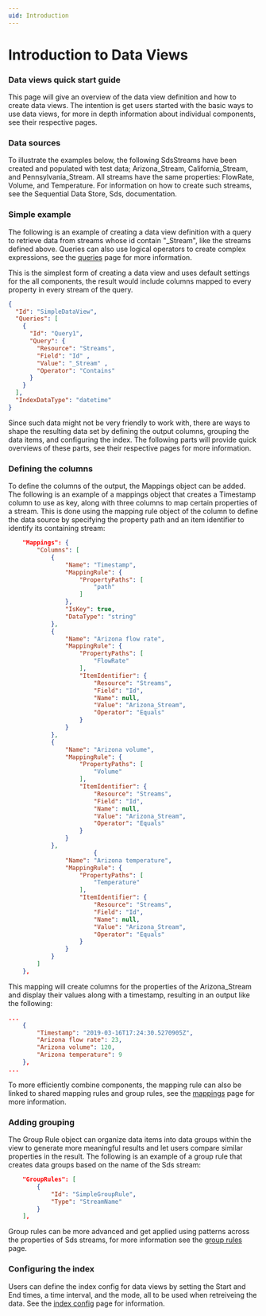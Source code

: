 ```yaml
---
uid: Introduction
---
```


# Introduction to Data Views

### Data views quick start guide

This page will give an overview of the data view definition and how to create data views. The intention is get users started with the basic ways to use data views, for more in depth information about individual components, see their respective pages.

### Data sources

To illustrate the examples below, the following SdsStreams have been created and populated with test data; Arizona_Stream, California_Stream, and Pennsylvania_Stream. All streams have the same properties: FlowRate, Volume, and Temperature. For information on how to create such streams, see the Sequential Data Store, Sds, documentation. 

### Simple example

The following is an example of creating a data view definition with a query to retrieve data from streams whose id contain "_Stream", like the streams defined above. Queries can also use logical operators to create complex expressions, see the [queries](xref:Queries) page for more information. 

This is the simplest form of creating a data view and uses default settings for the all components, the result would include columns mapped to every property in every stream of the query.

```json
{
  "Id": "SimpleDataView",
  "Queries": [
    {
      "Id": "Query1",
      "Query": {
        "Resource": "Streams",
        "Field": "Id" ,
        "Value": "_Stream" ,
        "Operator": "Contains"
      }
    }
  ],
  "IndexDataType": "datetime"
}
```

Since such data might not be very friendly to work with, there are ways to shape the resulting data set by defining the output columns, grouping the data items, and configuring the index. The following parts will provide quick overviews of these parts, see their respective pages for more information.

### Defining the columns

To define the columns of the output, the Mappings object can be added. The following is an example of a mappings object that creates a Timestamp column to use as key, along with three columns to map certain properties of a stream. This is done using the mapping rule object of the column to define the data source by specifying the property path and an item identifier to identify its containing stream:

```json
    "Mappings": {
        "Columns": [
            {
                "Name": "Timestamp",
                "MappingRule": {
                    "PropertyPaths": [
                        "path"
                    ]
                },
                "IsKey": true,
                "DataType": "string"
            },
            {
                "Name": "Arizona flow rate",
                "MappingRule": {
                    "PropertyPaths": [
                        "FlowRate"
                    ],
                    "ItemIdentifier": {
                        "Resource": "Streams",
                        "Field": "Id",
                        "Name": null,
                        "Value": "Arizona_Stream",
                        "Operator": "Equals"
                    }
                }
            },
            {
                "Name": "Arizona volume",
                "MappingRule": {
                    "PropertyPaths": [
                        "Volume"
                    ],
                    "ItemIdentifier": {
                        "Resource": "Streams",
                        "Field": "Id",
                        "Name": null,
                        "Value": "Arizona_Stream",
                        "Operator": "Equals"
                    }
                }
            },
                        {
                "Name": "Arizona temperature",
                "MappingRule": {
                    "PropertyPaths": [
                        "Temperature"
                    ],
                    "ItemIdentifier": {
                        "Resource": "Streams",
                        "Field": "Id",
                        "Name": null,
                        "Value": "Arizona_Stream",
                        "Operator": "Equals"
                    }
                }
            }
        ]
    },
```
This mapping will create columns for the properties of the Arizona_Stream and display their values along with a timestamp, resulting in an output like the following:

```json
...
    {
        "Timestamp": "2019-03-16T17:24:30.5270905Z",
        "Arizona flow rate": 23,
        "Arizona volume": 120,
        "Arizona temperature": 9
    },
...
```

To more efficiently combine components, the mapping rule can also be linked to shared mapping rules and group rules, see the [mappings](xref:Mappings) page for more information.


### Adding grouping

The Group Rule object can organize data items into data groups within the view to generate more meaningful results and let users compare similar properties in the result. The following is an example of a group rule that creates data groups based on the name of the Sds stream:

```json
    "GroupRules": [
        {
            "Id": "SimpleGroupRule",
            "Type": "StreamName"
        }
    ],
```
Group rules can be more advanced and get applied using patterns across the properties of Sds streams, for more information see the [group rules](xref:GroupRules) page.

### Configuring the index

Users can define the index config for data views by setting the Start and End times, a time interval, and the mode, all to be used when retreiveing the data. See the [index config](xref:IndexConfig) page for information.


